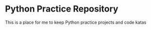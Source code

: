 # Python Practice Repository

This is a place for me to keep Python practice projects and code katas